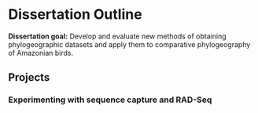 Dissertation Outline
====================

**Dissertation goal:** Develop and evaluate new methods of obtaining phylogeographic datasets and apply them to comparative phylogeography of Amazonian birds.

Projects
---------------------

### Experimenting with sequence capture and RAD-Seq


